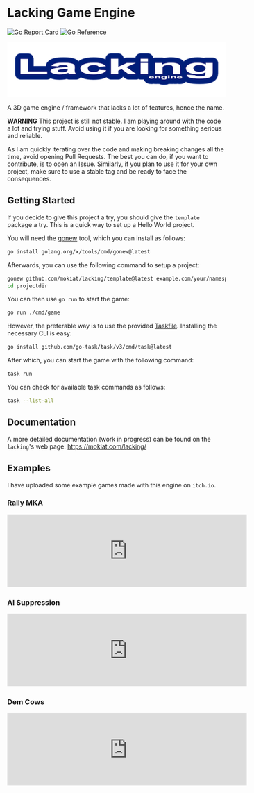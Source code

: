 # Lacking Game Engine

[![Go Report Card](https://goreportcard.com/badge/github.com/mokiat/lacking)](https://goreportcard.com/report/github.com/mokiat/lacking)
[![Go Reference](https://pkg.go.dev/badge/github.com/mokiat/lacking.svg)](https://pkg.go.dev/github.com/mokiat/lacking)

[![logo](logo.png)](https://mokiat.com/lacking/)

A 3D game engine / framework that lacks a lot of features, hence the name.

**WARNING** This project is still not stable. I am playing around with the code a lot and trying stuff. Avoid using it if you are looking for something serious and reliable.

As I am quickly iterating over the code and making breaking changes all the time, avoid opening Pull Requests. The best you can do, if you want to contribute, is to open an Issue. Similarly, if you plan to use it for your own project, make sure to use a stable tag and be ready to face the consequences.

## Getting Started

If you decide to give this project a try, you should give the `template` package a try. This is a quick way to set up a Hello World project.

You will need the [gonew](https://go.dev/blog/gonew) tool, which you can install as follows:

```sh
go install golang.org/x/tools/cmd/gonew@latest
```

Afterwards, you can use the following command to setup a project:

```sh
gonew github.com/mokiat/lacking/template@latest example.com/your/namespace projectdir
cd projectdir
```

You can then use `go run` to start the game:

```sh
go run ./cmd/game
```

However, the preferable way is to use the provided [Taskfile](https://taskfile.dev/). Installing the necessary CLI is easy:

```sh
go install github.com/go-task/task/v3/cmd/task@latest
```

After which, you can start the game with the following command:

```sh
task run
```

You can check for available task commands as follows:

```sh
task --list-all
```

## Documentation

A more detailed documentation (work in progress) can be found on the `lacking`'s web page: https://mokiat.com/lacking/

## Examples

I have uploaded some example games made with this engine on `itch.io`.

### Rally MKA

<iframe frameborder="0" src="https://itch.io/embed/1902496" width="552" height="167"><a href="https://mokiat.itch.io/rally-mka">Rally MKA by mokiat</a></iframe>

### AI Suppression

<iframe frameborder="0" src="https://itch.io/embed/2398927" width="552" height="167"><a href="https://mokiat.itch.io/ai-suppression">AI Suppression by mokiat</a></iframe>

### Dem Cows

<iframe frameborder="0" src="https://itch.io/embed/2495020" width="552" height="167"><a href="https://mokiat.itch.io/dem-cows">Dem Cows by mokiat, Damage Software</a></iframe>

